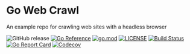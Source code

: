 # Go Web Crawl

An example repo for crawling web sites with a headless browser


![GitHub release](https://img.shields.io/github/v/release/rtdev7690/go-web-crawl)
[![Go Reference](https://pkg.go.dev/badge/github.com/rtdev7690/go-web-crawl.svg)](https://pkg.go.dev/github.com/rtdev7690/go-web-crawl)
[![go.mod](https://img.shields.io/github/go-mod/go-version/rtdev7690/go-web-crawl)](go.mod)
[![LICENSE](https://img.shields.io/github/license/rtdev7690/go-web-crawl)](LICENSE)
[![Build Status](https://img.shields.io/github/workflow/status/rtdev7690/go-web-crawl/build)](https://github.com/rtdev7690/go-web-crawl/actions?query=workflow%3Abuild+branch%3Amain)
[![Go Report Card](https://goreportcard.com/badge/github.com/rtdev7690/go-web-crawl)](https://goreportcard.com/report/github.com/rtdev7690/go-web-crawl)
[![Codecov](https://codecov.io/gh/rtdev7690/go-web-crawl/branch/main/graph/badge.svg)](https://codecov.io/gh/rtdev7690/go-web-crawl)

